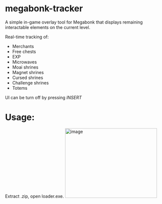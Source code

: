 # megabonk-tracker
A simple in-game overlay tool for Megabonk that displays remaining interactable elements on the current level.

Real-time tracking of:
- Merchants
- Free chests
- EXP
- Microwaves
- Moai shrines
- Magnet shrines
- Cursed shrines
- Challenge shrines
- Totems

UI can be turn off by pressing *INSERT*

# Usage:

Extract .zip, open loader.exe.
<img width="300" height="227" alt="image" src="https://github.com/user-attachments/assets/1ace4670-d937-42b5-b8f2-095ed73a3208" />
